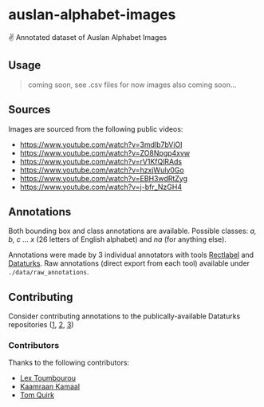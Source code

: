 # auslan-alphabet-images

✌ Annotated dataset of Auslan Alphabet Images

## Usage

> coming soon, see .csv files for now
> images also coming soon...

## Sources

Images are sourced from the following public videos:

- https://www.youtube.com/watch?v=3mdlb7bViOI
- https://www.youtube.com/watch?v=ZO8Npgp4xvw
- https://www.youtube.com/watch?v=rV1KfQlRAds
- https://www.youtube.com/watch?v=hzxjWuly0Go
- https://www.youtube.com/watch?v=EBH3wdRtZyg
- https://www.youtube.com/watch?v=j-bfr_NzGH4

## Annotations

Both bounding box and class annotations are available. Possible classes: _a, b, c ... x_ (26 letters of English alphabet) and _na_ (for anything else).

Annotations were made by 3 individual annotators with tools [Rectlabel](https://rectlabel.com/) and [Dataturks](https://dataturks.com/). Raw annotations (direct export from each tool) available under `./data/raw_annotations`.

## Contributing

Consider contributing annotations to the publically-available Dataturks repositories ([1](https://dataturks.com/projects/lextoumbourou/auslan-alphabet), [2](https://dataturks.com/projects/tomquirkacc/auslan-alphabet-1), [3](https://dataturks.com/projects/tomquirkacc/auslan-alphabet-2))

### Contributors

Thanks to the following contributors:

- [Lex Toumbourou](https://github.com/lextoumbourou)
- [Kaamraan Kamaal](https://github.com/TheSpecialist4)
- [Tom Quirk](https://github.com/tomquirk)
